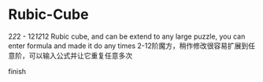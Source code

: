 Rubic-Cube
==========

2*2*2 - 12*12*12 Rubic cube, and can be extend to any large puzzle, you can enter formula and made it do any times
2-12阶魔方，稍作修改很容易扩展到任意阶，可以输入公式并让它重复任意多次

finish
